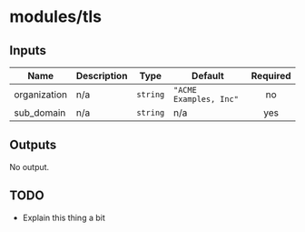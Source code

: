 # modules/tls

<!-- BEGINNING OF PRE-COMMIT-TERRAFORM DOCS HOOK -->
## Inputs

| Name | Description | Type | Default | Required |
|------|-------------|------|---------|:--------:|
| organization | n/a | `string` | `"ACME Examples, Inc"` | no |
| sub\_domain | n/a | `string` | n/a | yes |

## Outputs

No output.

<!-- END OF PRE-COMMIT-TERRAFORM DOCS HOOK -->

## TODO
- Explain this thing a bit